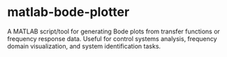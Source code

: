 # matlab-bode-plotter
A MATLAB script/tool for generating Bode plots from transfer functions or frequency response data. Useful for control systems analysis, frequency domain visualization, and system identification tasks.
